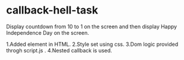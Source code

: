 # callback-hell-task

Display countdown from 10 to 1 on the screen and then display Happy Independence Day on the screen.

1.Added element in HTML.
2.Style set using css.
3.Dom logic provided throgh script.js .
4.Nested callback is used.
